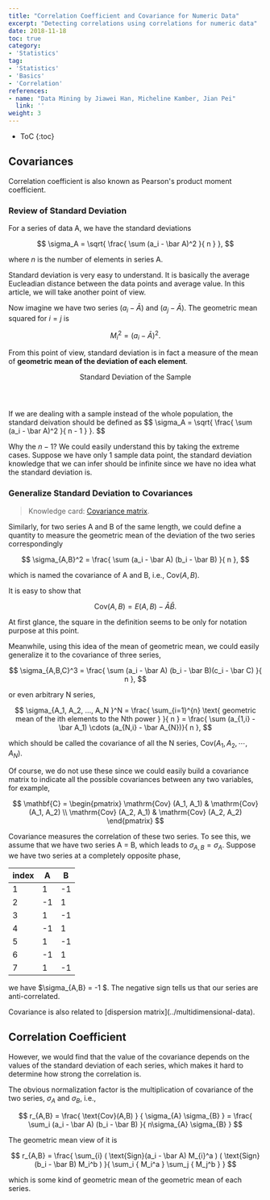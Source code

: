 ```yaml
---
title: "Correlation Coefficient and Covariance for Numeric Data"
excerpt: "Detecting correlations using correlations for numeric data"
date: 2018-11-18
toc: true
category:
- 'Statistics'
tag:
- 'Statistics'
- 'Basics'
- 'Correlation'
references:
- name: "Data Mining by Jiawei Han, Micheline Kamber, Jian Pei"
  link: ''
weight: 3
---
```


* ToC
{:toc}

## Covariances

<div class="notes--info" markdown="1">
Correlation coefficient is also known as Pearson's product moment coefficient.
</div>


### Review of Standard Deviation

For a series of data A, we have the standard deviations

$$
\sigma_A = \sqrt{ \frac{ \sum (a_i - \bar A)^2 }{ n } },
$$

where $n$ is the number of elements in series A.

Standard deviation is very easy to understand. It is basically the average Eucleadian distance between the data points and average value. In this article, we will take another point of view.

Now imagine we have two series
$(a_i - \bar A)$ and $(a_j - \bar A)$. The geometric mean squared for $i=j$ is

$$
M_i^2 = (a_i - \bar A)^2.
$$

From this point of view, standard deviation is in fact a measure of the mean of **geometric mean of the deviation of each element**.

<div class="card">
	<header class="card-header">
		<p class="card-header-title card-toggle">Standard Deviation of the Sample</p>
	</header>
	<div class="card-content is-hidden">
		<div class="content">
If we are dealing with a sample instead of the whole population, the standard deivation should be defined as
$$
\sigma_A = \sqrt{ \frac{ \sum (a_i - \bar A)^2 }{ n - 1 } }.
$$

Why the $n-1$? We could easily understand this by taking the extreme cases. Suppose we have only 1 sample data point, the standard deviation knowledge that we can infer should be infinite since we have no idea what the standard deviation is.
		</div>
	</div>
</div>

### Generalize Standard Deviation to Covariances

> Knowledge card: [Covariance matrix](/cards/statistics/covariance-matrix/).

Similarly, for two series A and B of the same length, we could define a quantity to measure the geometric mean of the deviation of the two series correspondingly

$$
\sigma_{A,B}^2 = \frac{ \sum (a_i - \bar A) (b_i - \bar B) }{ n },
$$

which is named the covariance of A and B, i.e., $\text{Cov} ({A,B})$.

It is easy to show that

$$
\mathrm{Cov}({A,B}) = E( A,B ) - \bar A \bar B.
$$

<div class="notes--info" markdown="1">

At first glance, the square in the definition seems to be only for notation purpose at this point.

Meanwhile, using this idea of the mean of geometric mean, we could easily generalize it to the covariance of three series,

$$
\sigma_{A,B,C}^3 = \frac{ \sum (a_i - \bar A) (b_i - \bar B)(c_i - \bar C) }{ n },
$$

or even arbitrary N series,

$$
\sigma_{A_1, A_2, ..., A_N }^N = \frac{ \sum_{i=1}^{n} \text{ geometric mean of the ith elements to the Nth power }  }{ n }  = \frac{ \sum (a_{1,i} - \bar A_1) \cdots (a_{N,i} - \bar A_{N})}{ n },
$$

which should be called the covariance of all the N series, $\mathrm{Cov} ({A_1, A_2,\cdots, A_N })$.

Of course, we do not use these since we could easily build a covariance matrix to indicate all the possible covariances between any two variables, for example,

$$
\mathbf{C} = \begin{pmatrix}
\mathrm{Cov} (A_1, A_1) & \mathrm{Cov} (A_1, A_2) \\
\mathrm{Cov} (A_2, A_1) & \mathrm{Cov} (A_2, A_2)
\end{pmatrix}
$$

</div>

Covariance measures the correlation of these two series. To see this, we assume that we have two series A = B, which leads to $\sigma_{A,B} = \sigma_{A}$. Suppose we have two series at a completely opposite phase,

| index | A | B |
|--|---|---|
| 1 | 1 | -1 |
| 2 | -1 | 1 |
| 3 | 1 | -1 |
| 4 | -1 | 1 |
| 5 | 1 | -1 |
| 6 | -1 | 1 |
| 7 | 1 | -1 |

we have $\sigma_{A,B} = -1 $. The negative sign tells us that our series are anti-correlated.

<div class="notes--info" markdown="1">
Covariance is also related to [dispersion matrix](../multidimensional-data).
</div>

## Correlation Coefficient

However, we would find that the value of the covariance depends on the values of the standard deviation of each series, which makes it hard to determine how strong the correlation is.

The obvious normalization factor is the multiplication of covariance of the two series, $\sigma_A$ and $\sigma_B$, i.e.,

$$
r_{A,B} = \frac{ \text{Cov}(A,B)  } { \sigma_{A} \sigma_{B} } = \frac{ \sum_i (a_i - \bar A) (b_i - \bar B) }{ n\sigma_{A} \sigma_{B} }
$$

<div class="notes--info" markdown="1">
The geometric mean view of it is

$$
r_{A,B} = \frac{ \sum_{i} ( \text{Sign}(a_i - \bar A) M_{i}^a ) ( \text{Sign}(b_i - \bar B) M_i^b ) }{ \sum_i { M_i^a } \sum_j { M_j^b } }
$$

which is some kind of geometric mean of the geometric mean of each series.
</div>
